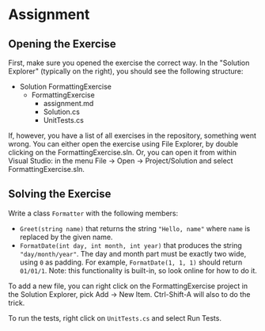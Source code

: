 # Assignment

## Opening the Exercise

First, make sure you opened the exercise the correct way.
In the "Solution Explorer" (typically on the right), you should see the following structure:

* Solution FormattingExercise
  * FormattingExercise
    * assignment.md
    * Solution.cs
    * UnitTests.cs

If, however, you have a list of all exercises in the repository, something went wrong.
You can either open the exercise using File Explorer, by double clicking on the FormattingExercise.sln.
Or, you can open it from within Visual Studio: in the menu File -> Open -> Project/Solution and select FormattingExercise.sln. 

## Solving the Exercise

Write a class `Formatter` with the following members:

* `Greet(string name)` that returns the string `"Hello, name"` where `name` is replaced
  by the given name.
* `FormatDate(int day, int month, int year)` that produces the string `"day/month/year"`.
  The day and month part must be exactly two wide, using `0` as padding. For example,
  `FormatDate(1, 1, 1)` should return `01/01/1`. Note: this functionality is built-in,
  so look online for how to do it.

To add a new file, you can right click on the FormattingExercise project in the Solution Explorer, pick Add -> New Item.
Ctrl-Shift-A will also to do the trick.

To run the tests, right click on `UnitTests.cs` and select Run Tests.
